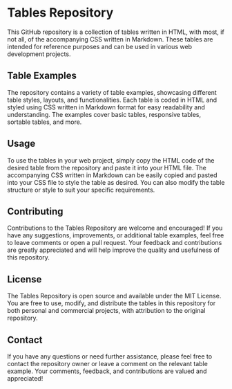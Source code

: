 # Tables Repository
This GitHub repository is a collection of tables written in HTML, with most, if not all, of the accompanying CSS written in Markdown. These tables are intended for reference purposes and can be used in various web development projects.

## Table Examples
The repository contains a variety of table examples, showcasing different table styles, layouts, and functionalities. Each table is coded in HTML and styled using CSS written in Markdown format for easy readability and understanding. The examples cover basic tables, responsive tables, sortable tables, and more.

## Usage
To use the tables in your web project, simply copy the HTML code of the desired table from the repository and paste it into your HTML file. The accompanying CSS written in Markdown can be easily copied and pasted into your CSS file to style the table as desired. You can also modify the table structure or style to suit your specific requirements.

## Contributing
Contributions to the Tables Repository are welcome and encouraged! If you have any suggestions, improvements, or additional table examples, feel free to leave comments or open a pull request. Your feedback and contributions are greatly appreciated and will help improve the quality and usefulness of this repository.

## License
The Tables Repository is open source and available under the MIT License. You are free to use, modify, and distribute the tables in this repository for both personal and commercial projects, with attribution to the original repository.

## Contact
If you have any questions or need further assistance, please feel free to contact the repository owner or leave a comment on the relevant table example. Your comments, feedback, and contributions are valued and appreciated!
